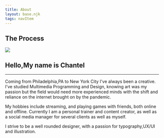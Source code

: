 ```yaml
---
title: About
layout: base.njk
tags: navItem
---
```

<section class="aboutgrid">

  <h1> The Process  </h1>

 <div class="head">
     <img src="/images/DSC07929.jpg"/>
 </div>
 <div class="paragraph">
   <h2> Hello,My name is Chantel </h2>
   <hr>
<p>Coming from Philadelphia,PA to New York City I've always been a creative. I've studied Multimedia Programming and Design, knowing art was my passion but the field would need more experienced minds with the shift and reliance on the internet brought on by the pandemic.</p> 

<p>My hobbies include streaming, and playing games with friends, both online and offline. Currently I am a personal trainer and content creator, as well as a social media manager for several clients as well as myself.</p>

<p>I strive to be a well rounded designer, with a passion for typography,UX/UI and illustration.</p>
 </div>
</section>
